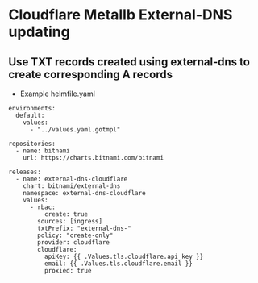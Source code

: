 # Cloudflare Metallb External-DNS updating

## Use TXT records created using external-dns to create corresponding A records

* Example helmfile.yaml

```
environments:
  default:
    values:
      - "../values.yaml.gotmpl"

repositories:
  - name: bitnami
    url: https://charts.bitnami.com/bitnami

releases:
  - name: external-dns-cloudflare
    chart: bitnami/external-dns
    namespace: external-dns-cloudflare
    values:
      - rbac:
          create: true
        sources: [ingress]
        txtPrefix: "external-dns-"
        policy: "create-only"
        provider: cloudflare
        cloudflare:
          apiKey: {{ .Values.tls.cloudflare.api_key }}
          email: {{ .Values.tls.cloudflare.email }}
          proxied: true
```
